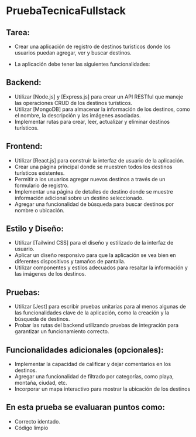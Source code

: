 
# PruebaTecnicaFullstack

## Tarea:

- Crear una aplicación de registro de destinos turísticos donde los usuarios puedan agregar, ver 
y buscar destinos. 

- La aplicación debe tener las siguientes funcionalidades:

## Backend:

- Utilizar [Node.js] y [Express.js] para crear un API RESTful que maneje las operaciones CRUD de los destinos 
turísticos.
- Utilizar [MongoDB] para almacenar la información de los destinos, como el nombre, la descripción y las 
imágenes asociadas.
- Implementar rutas para crear, leer, actualizar y eliminar destinos turísticos.

## Frontend:

- Utilizar [React.js] para construir la interfaz de usuario de la aplicación.
- Crear una página principal donde se muestren todos los destinos turísticos existentes.
- Permitir a los usuarios agregar nuevos destinos a través de un formulario de registro.
- Implementar una página de detalles de destino donde se muestre información adicional sobre un 
destino seleccionado.
- Agregar una funcionalidad de búsqueda para buscar destinos por nombre o ubicación.

## Estilo y Diseño:

- Utilizar [Tailwind CSS] para el diseño y estilizado de la interfaz de usuario.
- Aplicar un diseño responsivo para que la aplicación se vea bien en diferentes dispositivos y tamaños de 
pantalla.
- Utilizar componentes y estilos adecuados para resaltar la información y las imágenes de los destinos.

## Pruebas:

- Utilizar [Jest] para escribir pruebas unitarias para al menos algunas de las funcionalidades clave de la 
aplicación, como la creación y la búsqueda de destinos.
- Probar las rutas del backend utilizando pruebas de integración para garantizar un funcionamiento 
correcto.

## Funcionalidades adicionales (opcionales):

- Implementar la capacidad de calificar y dejar comentarios en los destinos.
- Agregar una funcionalidad de filtrado por categorías, como playa, montaña, ciudad, etc.
- Incorporar un mapa interactivo para mostrar la ubicación de los destinos

## En esta prueba se evaluaran puntos como:
- Correcto identado.
- Código limpio